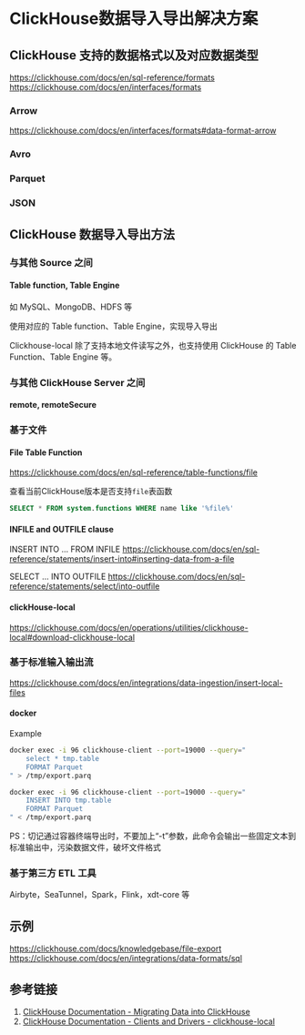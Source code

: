 # ClickHouse数据导入导出解决方案


## ClickHouse 支持的数据格式以及对应数据类型

https://clickhouse.com/docs/en/sql-reference/formats
https://clickhouse.com/docs/en/interfaces/formats


### Arrow
https://clickhouse.com/docs/en/interfaces/formats#data-format-arrow


### Avro


### Parquet


### JSON


## ClickHouse 数据导入导出方法


### 与其他 Source 之间

#### Table function, Table Engine

如 MySQL、MongoDB、HDFS 等

使用对应的 Table function、Table Engine，实现导入导出

Clickhouse-local 除了支持本地文件读写之外，也支持使用 ClickHouse 的 Table Function、Table Engine 等。

### 与其他 ClickHouse Server 之间

#### remote, remoteSecure

### 基于文件

#### File Table Function

https://clickhouse.com/docs/en/sql-reference/table-functions/file

查看当前ClickHouse版本是否支持`file`表函数
```SQL
SELECT * FROM system.functions WHERE name like '%file%'
```


#### INFILE and OUTFILE clause

INSERT INTO ... FROM INFILE
https://clickhouse.com/docs/en/sql-reference/statements/insert-into#inserting-data-from-a-file


SELECT ... INTO OUTFILE
https://clickhouse.com/docs/en/sql-reference/statements/select/into-outfile


#### clickHouse-local

https://clickhouse.com/docs/en/operations/utilities/clickhouse-local#download-clickhouse-local

### 基于标准输入输出流

https://clickhouse.com/docs/en/integrations/data-ingestion/insert-local-files

#### docker

Example
```bash
docker exec -i 96 clickhouse-client --port=19000 --query="
	select * tmp.table 
	FORMAT Parquet
" > /tmp/export.parq

docker exec -i 96 clickhouse-client --port=19000 --query="
	INSERT INTO tmp.table
	FORMAT Parquet
" < /tmp/export.parq
```

PS：切记通过容器终端导出时，不要加上“-t”参数，此命令会输出一些固定文本到标准输出中，污染数据文件，破坏文件格式


### 基于第三方 ETL 工具

Airbyte，SeaTunnel，Spark，Flink，xdt-core 等


## 示例

https://clickhouse.com/docs/knowledgebase/file-export
https://clickhouse.com/docs/en/integrations/data-formats/sql


## 参考链接
1. [ClickHouse Documentation - Migrating Data into ClickHouse](https://clickhouse.com/docs/en/integrations/migration)
2. [ClickHouse Documentation - Clients and Drivers - clickhouse-local](https://clickhouse.com/docs/en/operations/utilities/clickhouse-local#download-clickhouse-local)